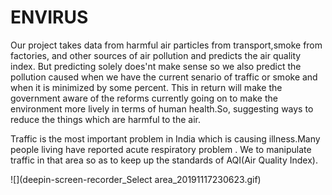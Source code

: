 # ENVIRUS
Our project takes data from harmful air particles from transport,smoke from factories, and other sources of air pollution and predicts the air quality index. But predicting solely does'nt make sense so we also predict the pollution caused when we have the current senario of traffic or smoke and when it is minimized by some percent. This in return will make the government aware of the reforms currently going on to make the environment more lively in terms of human health.So, suggesting ways to reduce the things which are harmful to the air.

Traffic is the most important problem in India which is causing illness.Many people living have reported acute respiratory problem . We to manipulate traffic in that area so as to keep up the standards of AQI(Air Quality Index).



![](deepin-screen-recorder_Select area_20191117230623.gif)
